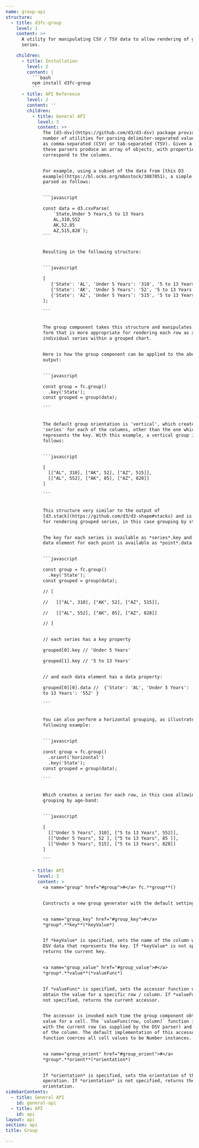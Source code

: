 ```yaml
---
name: group-api
structure:
  - title: d3fc-group
    level: 1
    content: >+
      A utility for manipulating CSV / TSV data to allow rendering of grouped
      series.

    children:
      - title: Installation
        level: 2
        content: |
          ```bash
          npm install d3fc-group
          ```
      - title: API Reference
        level: 2
        content: ''
        children:
          - title: General API
            level: 3
            content: >+
              The [d3-dsv](https://github.com/d3/d3-dsv) package provides a
              number of utilities for parsing delimiter-separated values, such
              as comma-separated (CSV) or tab-separated (TSV). Given a DSV input
              these parsers produce an array of objects, with properties that
              correspond to the columns.


              For example, using a subset of the data from [this D3
              example](https://bl.ocks.org/mbostock/3887051), a simple CSV is
              parsed as follows:


              ```javascript

              const data = d3.csvParse(
                  `State,Under 5 Years,5 to 13 Years
                  AL,310,552
                  AK,52,85
                  AZ,515,828`);
              ```


              Resulting in the following structure:


              ```javascript

              [
                 {'State': 'AL', 'Under 5 Years': '310', '5 to 13 Years': '552' },
                 {'State': 'AK', 'Under 5 Years': '52', '5 to 13 Years': '85' },
                 {'State': 'AZ', 'Under 5 Years': '515', '5 to 13 Years': '828' }
              ];

              ```


              The group component takes this structure and manipulates it into a
              form that is more appropriate for rendering each row as an
              individual series within a grouped chart.


              Here is how the group component can be applied to the above
              output:


              ```javascript

              const group = fc.group()
                .key('State');
              const grouped = group(data);

              ```


              The default group orientation is 'vertical', which creates a
              'series' for each of the columns, other than the one which
              represents the key. With this example, a vertical group is as
              follows:


              ```javascript

              [
                [["AL", 310], ["AK", 52], ["AZ", 515]],
                [["AL", 552], ["AK", 85], ["AZ", 828]]
              ]

              ```


              This structure very similar to the output of
              [d3.stack](https://github.com/d3/d3-shape#stacks) and is suitable
              for rendering grouped series, in this case grouping by state.


              The key for each series is available as *series*.key and the input
              data element for each point is available as *point*.data.


              ```javascript

              const group = fc.group()
                .key('State');
              const grouped = group(data);

              // [

              //   [["AL", 310], ["AK", 52], ["AZ", 515]],

              //   [["AL", 552], ["AK", 85], ["AZ", 828]]

              // ]


              // each series has a key property

              grouped[0].key // 'Under 5 Years'

              grouped[1].key // '5 to 13 Years'


              // and each data element has a data property:

              grouped[0][0].data //  {'State': 'AL', 'Under 5 Years': '310', '5
              to 13 Years': '552' }

              ```


              You can also perform a horizontal grouping, as illustrated in the
              following example:


              ```javascript

              const group = fc.group()
                .orient('horizontal')
                .key('State');
              const grouped = group(data);

              ```


              Which creates a series for each row, in this case allowing
              grouping by age-band:


              ```javascript

              [
                [["Under 5 Years", 310], ["5 to 13 Years", 552]],
                [["Under 5 Years", 52 ], ["5 to 13 Years", 85 ]],
                [["Under 5 Years", 515], ["5 to 13 Years", 828]]
              ]

              ```

          - title: API
            level: 3
            content: >
              <a name="group" href="#group">#</a> fc.**group**()


              Constructs a new group generator with the default settings.


              <a name="group_key" href="#group_key">#</a>
              *group*.**key**(*keyValue*)


              If *keyValue* is specified, sets the name of the column within the
              DSV data that represents the key. If *keyValue* is not specified,
              returns the current key.


              <a name="group_value" href="#group_value">#</a>
              *group*.**value**(*valueFunc*)


              If *valueFunc* is specified, sets the accessor function used to
              obtain the value for a specific row / column. If *valueFunc* is
              not specified, returns the current accessor.


              The accessor is invoked each time the group component obtains the
              value for a cell. The `valueFunc(row, column)` function is invoked
              with the current row (as supplied by the DSV parser) and the name
              of the column. The default implementation of this accessor
              function coerces all cell values to be Number instances.


              <a name="group_orient" href="#group_orient">#</a>
              *group*.**orient**(*orientation*)


              If *orientation* is specified, sets the orientation of the group
              operation. If *orientation* is not specified, returns the current
              orientation.
sidebarContents:
  - title: General API
    id: general-api
  - title: API
    id: api
layout: api
section: api
title: Group

---
```

